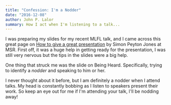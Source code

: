```yaml
---
title: "Confession: I'm a Nodder"
date: "2016-12-08"
author: John P. Lalor
summary: How I act when I'm listening to a talk...
---
```


I was preparing my slides for my recent MLFL talk, and I came across this great page on [How to give a great presentation][1] by Simon Peyton Jones at MSR.
First off, it was a huge help in getting ready for the presentation, I was still very nervous but the tips in the slides were a big help. 

One thing that struck me was the slide on Being Heard.
Specifically, trying to identify a *nodder* and speaking to him or her.

I never thought about it before, but I am definitely a nodder when I attend talks. 
My head is constantly bobbing as I listen to speakers present their work.
So keep an eye out for me if I'm attending your talk, I'll be nodding away!


[1]:https://www.microsoft.com/en-us/research/academic-program/give-great-research-talk/
